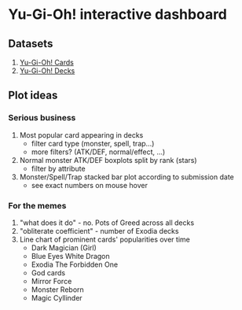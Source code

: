 # Yu-Gi-Oh! interactive dashboard

## Datasets

1. [Yu-Gi-Oh! Cards](https://www.kaggle.com/datasets/ioexception/yugioh-cards)
2. [Yu-Gi-Oh! Decks](https://www.kaggle.com/datasets/ioexception/yugioh-decks)

## Plot ideas

### Serious business

1. Most popular card appearing in decks
	- filter card type (monster, spell, trap...)
	- more filters? (ATK/DEF, normal/effect, ...)
2. Normal monster ATK/DEF boxplots split by rank (stars)
	- filter by attribute
3. Monster/Spell/Trap stacked bar plot according to submission date
	- see exact numbers on mouse hover

### For the memes

1. "what does it do" - no. Pots of Greed across all decks
2. "obliterate coefficient" - number of Exodia decks
3. Line chart of prominent cards' popularities over time
	- Dark Magician (Girl)
	- Blue Eyes White Dragon
	- Exodia The Forbidden One
	- God cards
	- Mirror Force
	- Monster Reborn
	- Magic Cyllinder
